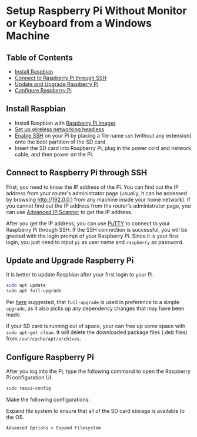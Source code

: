 # Setup Raspberry Pi Without Monitor or Keyboard from a Windows Machine

## Table of Contents

- [Install Raspbian](#install-raspbian)
- [Connect to Raspberry Pi through SSH](#connect-to-raspberry-pi-through-ssh)
- [Update and Upgrade Raspberry Pi](#update-and-upgrade-raspberry-pi)
- [Configure Raspberry Pi](#configure-raspberry-pi)

## Install Raspbian

- Install Raspbian with [Raspberry Pi Imager](https://www.raspberrypi.org/documentation/installation/installing-images/).
- [Set up wireless networking headless](https://www.raspberrypi.org/documentation/configuration/wireless/headless.md)
- [Enable SSH](https://www.raspberrypi.org/documentation/remote-access/ssh/README.md) on your Pi by placing a file name `ssh` (without any extension) onto the boot partition of the SD card.
- Insert the SD card into Raspberry Pi, plug in the power cord and network cable, and then power on the Pi.

## Connect to Raspberry Pi through SSH

First, you need to know the IP address of the Pi. You can find out the IP address from your router's administrator page (usually, it can be accessed by browsing http://192.0.0.1 from any machine inside your home network).
If you cannot find out the IP address from the router's administrator page, you can use [Advanced IP Scanner](http://www.advanced-ip-scanner.com/) to get the IP address.

After you get the IP address, you can use [PuTTY](http://www.putty.org/) to connect to your Raspberry Pi through SSH.
If the SSH connection is successful, you will be greeted with the login prompt of your Raspberry Pi.
Since it is your first login, you just need to input `pi` as user name and `raspberry` as password.

## Update and Upgrade Raspberry Pi

It is better to update Raspbian after your first login to your Pi.

```bash
sudo apt update
sudo apt full-upgrade
```

Per [here](https://www.raspberrypi.org/documentation/raspbian/updating.md) suggested, that `full-upgrade` is used in preference to a simple `upgrade`, as it also picks up any dependency changes that may have been made.

If your SD card is running out of space, your can free up some space with `sudo apt-get clean`. It will delete the downloaded package files (.deb files) from `/var/cache/apt/archives`.

## Configure Raspberry Pi

After you log into the Pi, type the following command to open the Raspberry Pi configuration UI.

```bash
sudo raspi-config
```

Make the following configurations:

Expand file system to ensure that all of the SD card storage is available to the OS.

`Advanced Options > Expand Filesystem`



